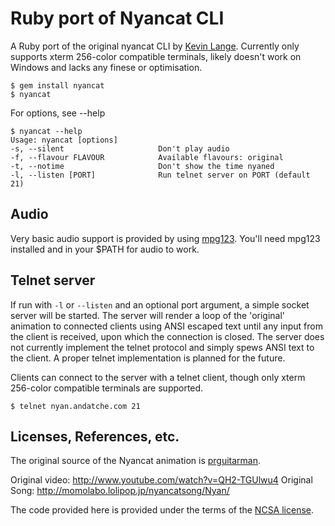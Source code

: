 # Ruby port of Nyancat CLI

A Ruby port of the original nyancat CLI by [Kevin Lange](https://github.com/klange/nyancat). Currently only supports xterm 256-color compatible terminals, likely doesn't work on Windows and lacks any finese or optimisation.

    $ gem install nyancat
    $ nyancat

For options, see --help

    $ nyancat --help
    Usage: nyancat [options]
    -s, --silent                     Don't play audio
    -f, --flavour FLAVOUR            Available flavours: original
    -t, --notime                     Don't show the time nyaned
    -l, --listen [PORT]              Run telnet server on PORT (default 21)

## Audio 

Very basic audio support is provided by using [mpg123](http://www.mpg123.de/). You'll need mpg123 installed and in your $PATH for audio to work.

## Telnet server

If run with `-l` or `--listen` and an optional port argument, a simple socket server will be started. The server will render a loop of the 'original' animation to connected clients using ANSI escaped text until any input from the client is received, upon which the connection is closed. The server does not currently implement the telnet protocol and simply spews ANSI text to the client. A proper telnet implementation is planned for the future.

Clients can connect to the server with a telnet client, though only xterm 256-color compatible terminals are supported.

	$ telnet nyan.andatche.com 21

## Licenses, References, etc.

The original source of the Nyancat animation is [prguitarman](http://www.prguitarman.com/index.php?id=348).

Original video: http://www.youtube.com/watch?v=QH2-TGUlwu4
Original Song: http://momolabo.lolipop.jp/nyancatsong/Nyan/

The code provided here is provided under the terms of the [NCSA license](http://en.wikipedia.org/wiki/University_of_Illinois/NCSA_Open_Source_License).

